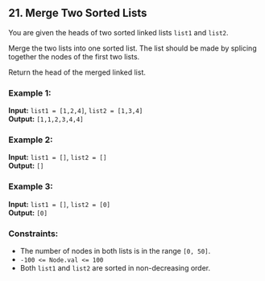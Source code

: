## 21. Merge Two Sorted Lists

You are given the heads of two sorted linked lists `list1` and `list2`.

Merge the two lists into one sorted list. The list should be made by splicing together the nodes of the first two lists.

Return the head of the merged linked list.

### Example 1:

**Input:** `list1 = [1,2,4]`, `list2 = [1,3,4]`  
**Output:** `[1,1,2,3,4,4]`

### Example 2:

**Input:** `list1 = []`, `list2 = []`  
**Output:** `[]`

### Example 3:

**Input:** `list1 = []`, `list2 = [0]`  
**Output:** `[0]`

### Constraints:

- The number of nodes in both lists is in the range `[0, 50]`.
- `-100 <= Node.val <= 100`
- Both `list1` and `list2` are sorted in non-decreasing order.
